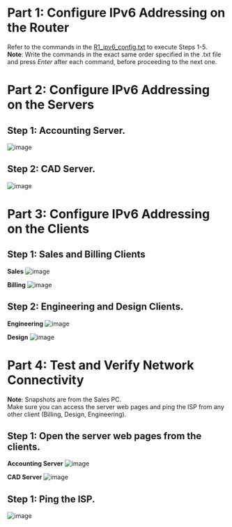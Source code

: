 # Part 1: Configure IPv6 Addressing on the Router
Refer to the commands in the [R1_ipv6_config.txt](R1_ipv6_config.txt) to execute Steps 1-5.<br>
**Note**: Write the commands in the exact same order specified in the .txt file and press *Enter* after each command, before proceeding to the next one.


# Part 2: Configure IPv6 Addressing on the Servers

## Step 1: Accounting Server.
![image](https://github.com/user-attachments/assets/28b7a3d6-176e-4b16-9a8f-8b133f9ea45c)

## Step 2: CAD Server.
![image](https://github.com/user-attachments/assets/fdf2f85e-0950-40e3-8124-5dcfb6a7f2da)


# Part 3: Configure IPv6 Addressing on the Clients

## Step 1: Sales and Billing Clients
**Sales**
![image](https://github.com/user-attachments/assets/2fb41b59-d449-45b2-aaab-b50ad83d1692)

**Billing**
![image](https://github.com/user-attachments/assets/4b410ac7-d59a-40d7-b88e-f2500ad09575)

## Step 2: Engineering and Design Clients.
**Engineering**
![image](https://github.com/user-attachments/assets/d38bba7f-f9ad-40e2-9dba-b2b7a3c7314b)

**Design**
![image](https://github.com/user-attachments/assets/cdfb5d50-a645-4f6f-8aeb-9a6de614df27)


# Part 4: Test and Verify Network Connectivity
**Note**: Snapshots are from the Sales PC.<br>
Make sure you can access the server web pages and ping the ISP from any other client (Billing, Design, Engineering).
## Step 1: Open the server web pages from the clients.
**Accounting Server**
![image](https://github.com/user-attachments/assets/740a17a6-b93f-44ee-961b-8d8de5fe9224)

**CAD Server**
![image](https://github.com/user-attachments/assets/fd56cf60-73cb-456f-b75f-a0ac2172c01a)

## Step 1: Ping the ISP.
![image](https://github.com/user-attachments/assets/d602afd9-3cfb-4a8f-b9da-a1abb3624244)

